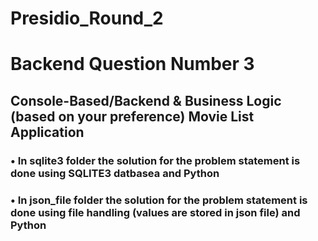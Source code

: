 # Presidio_Round_2
# Backend Question Number 3
## Console-Based/Backend & Business Logic (based on your preference) Movie List Application
### • In sqlite3 folder the solution for the problem statement is done using SQLITE3 datbasea and Python
### • In json_file folder the solution for the problem statement is done using file handling  (values are stored in json file) and Python
